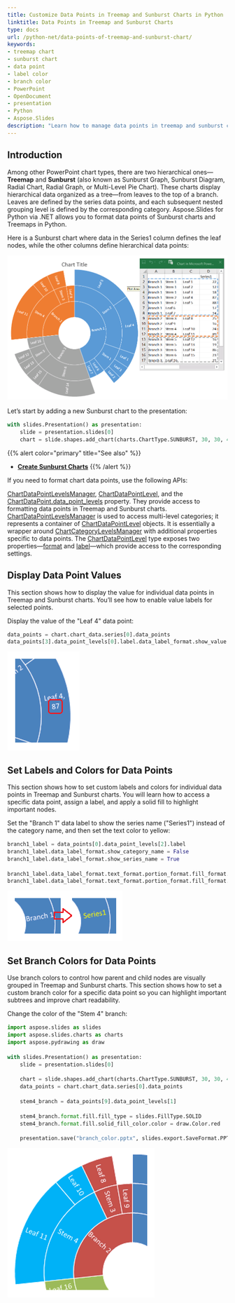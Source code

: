 ```yaml
---
title: Customize Data Points in Treemap and Sunburst Charts in Python
linktitle: Data Points in Treemap and Sunburst Charts
type: docs
url: /python-net/data-points-of-treemap-and-sunburst-chart/
keywords:
- treemap chart
- sunburst chart
- data point
- label color
- branch color
- PowerPoint
- OpenDocument
- presentation
- Python
- Aspose.Slides
description: "Learn how to manage data points in treemap and sunburst charts with Aspose.Slides for Python via .NET, compatible with PowerPoint and OpenDocument formats."
---
```


## **Introduction**

Among other PowerPoint chart types, there are two hierarchical ones—**Treemap** and **Sunburst** (also known as Sunburst Graph, Sunburst Diagram, Radial Chart, Radial Graph, or Multi-Level Pie Chart). These charts display hierarchical data organized as a tree—from leaves to the top of a branch. Leaves are defined by the series data points, and each subsequent nested grouping level is defined by the corresponding category. Aspose.Slides for Python via .NET allows you to format data points of Sunburst charts and Treemaps in Python.

Here is a Sunburst chart where data in the Series1 column defines the leaf nodes, while the other columns define hierarchical data points:

![Sunburst chart example](sunburst_example.png)

Let’s start by adding a new Sunburst chart to the presentation:

```py
with slides.Presentation() as presentation:
    slide = presentation.slides[0]
    chart = slide.shapes.add_chart(charts.ChartType.SUNBURST, 30, 30, 450, 400)
```

{{% alert color="primary" title="See also" %}}
- [**Create Sunburst Charts**](/slides/python-net/create-chart/#create-sunburst-charts)
{{% /alert %}}

If you need to format chart data points, use the following APIs:

[ChartDataPointLevelsManager](https://reference.aspose.com/slides/python-net/aspose.slides.charts/chartdatapointlevelsmanager/), [ChartDataPointLevel](https://reference.aspose.com/slides/python-net/aspose.slides.charts/chartdatapointlevel/), and the [ChartDataPoint.data_point_levels](https://reference.aspose.com/slides/python-net/aspose.slides.charts/chartdatapoint/data_point_levels/) property. They provide access to formatting data points in Treemap and Sunburst charts. [ChartDataPointLevelsManager](https://reference.aspose.com/slides/python-net/aspose.slides.charts/chartdatapointlevelsmanager/) is used to access multi-level categories; it represents a container of [ChartDataPointLevel](https://reference.aspose.com/slides/python-net/aspose.slides.charts/chartdatapointlevel/) objects. It is essentially a wrapper around [ChartCategoryLevelsManager](https://reference.aspose.com/slides/python-net/aspose.slides.charts/chartcategorylevelsmanager/) with additional properties specific to data points. The [ChartDataPointLevel](https://reference.aspose.com/slides/python-net/aspose.slides.charts/chartdatapointlevel/) type exposes two properties—[format](https://reference.aspose.com/slides/python-net/aspose.slides.charts/chartdatapointlevel/format/) and [label](https://reference.aspose.com/slides/python-net/aspose.slides.charts/chartdatapointlevel/label/)—which provide access to the corresponding settings.

## **Display Data Point Values**

This section shows how to display the value for individual data points in Treemap and Sunburst charts. You’ll see how to enable value labels for selected points.

Display the value of the "Leaf 4" data point:

```py
data_points = chart.chart_data.series[0].data_points
data_points[3].data_point_levels[0].label.data_label_format.show_value = True
```

![Data point value](data_point_value.png)

## **Set Labels and Colors for Data Points**

This section shows how to set custom labels and colors for individual data points in Treemap and Sunburst charts. You will learn how to access a specific data point, assign a label, and apply a solid fill to highlight important nodes.

Set the "Branch 1" data label to show the series name ("Series1") instead of the category name, and then set the text color to yellow:

```py
branch1_label = data_points[0].data_point_levels[2].label
branch1_label.data_label_format.show_category_name = False
branch1_label.data_label_format.show_series_name = True

branch1_label.data_label_format.text_format.portion_format.fill_format.fill_type = slides.FillType.SOLID
branch1_label.data_label_format.text_format.portion_format.fill_format.solid_fill_color.color = draw.Color.yellow
```

![Data point's label and color](data_point_color.png)

## **Set Branch Colors for Data Points**

Use branch colors to control how parent and child nodes are visually grouped in Treemap and Sunburst charts. This section shows how to set a custom branch color for a specific data point so you can highlight important subtrees and improve chart readability.

Change the color of the "Stem 4" branch:

```py
import aspose.slides as slides
import aspose.slides.charts as charts
import aspose.pydrawing as draw

with slides.Presentation() as presentation:
    slide = presentation.slides[0]

    chart = slide.shapes.add_chart(charts.ChartType.SUNBURST, 30, 30, 450, 400)
    data_points = chart.chart_data.series[0].data_points

    stem4_branch = data_points[9].data_point_levels[1]
    
    stem4_branch.format.fill.fill_type = slides.FillType.SOLID
    stem4_branch.format.fill.solid_fill_color.color = draw.Color.red
      
    presentation.save("branch_color.pptx", slides.export.SaveFormat.PPTX)
```

![Branch color](branch_color.png)
